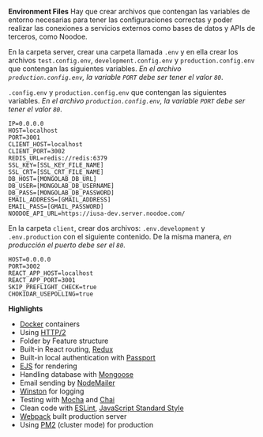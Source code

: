 **Environment Files**
Hay que crear archivos que contengan las variables de entorno necesarias
para tener las configuraciones correctas y poder realizar las conexiones
a servicios externos como bases de datos y APIs de terceros, como Noodoe.

En la carpeta server, crear una carpeta llamada `.env` y en ella crear los
archivos `test.config.env`, `development.config.env` y `production.config.env`
que contengan las siguientes variables. _En el archivo `production.config.env`,
la variable `PORT` debe ser tener el valor `80`_.

`.config.env` y `production.config.env`
que contengan las siguientes variables. _En el archivo `production.config.env`,
la variable `PORT` debe ser tener el valor `80`_.

```
IP=0.0.0.0
HOST=localhost
PORT=3001
CLIENT_HOST=localhost
CLIENT_PORT=3002
REDIS_URL=redis://redis:6379
SSL_KEY=[SSL_KEY_FILE_NAME]
SSL_CRT=[SSL_CRT_FILE_NAME]
DB_HOST=[MONGOLAB_DB_URL]
DB_USER=[MONGOLAB_DB_USERNAME]
DB_PASS=[MONGOLAB_DB_PASSWORD]
EMAIL_ADDRESS=[GMAIL_ADDRESS]
EMAIL_PASS=[GMAIL_PASSWORD]
NOODOE_API_URL=https://iusa-dev.server.noodoe.com/
```

En la carpeta `client`, crear dos archivos: `.env.development` y `.env.production`
con el siguiente contenido. De la misma manera, _en producción el puerto debe ser el `80`_.

```
HOST=0.0.0.0
PORT=3002
REACT_APP_HOST=localhost
REACT_APP_PORT=3001
SKIP_PREFLIGHT_CHECK=true
CHOKIDAR_USEPOLLING=true
```

**Highlights**

- [Docker](https://www.docker.com/) containers
- Using [HTTP/2](https://http2.github.io/)
- Folder by Feature structure
- Built-in React routing, [Redux](https://redux.js.org/)
- Built-in local authentication with [Passport](http://www.passportjs.org/)
- [EJS](https://ejs.co/) for rendering
- Handling database with [Mongoose](https://mongoosejs.com/)
- Email sending by [NodeMailer](https://nodemailer.com/about/)
- [Winston](https://github.com/winstonjs/winston) for logging
- Testing with [Mocha](https://mochajs.org/) and [Chai](https://www.chaijs.com/)
- Clean code with [ESLint](https://eslint.org/), [JavaScript Standard Style](https://standardjs.com/)
- [Webpack](https://webpack.js.org/) built production server
- Using [PM2](http://pm2.keymetrics.io/) (cluster mode) for production
